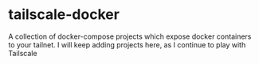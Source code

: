 # tailscale-docker
A collection of docker-compose projects which expose docker containers to your tailnet. I will keep adding projects here, as I continue to play with Tailscale
